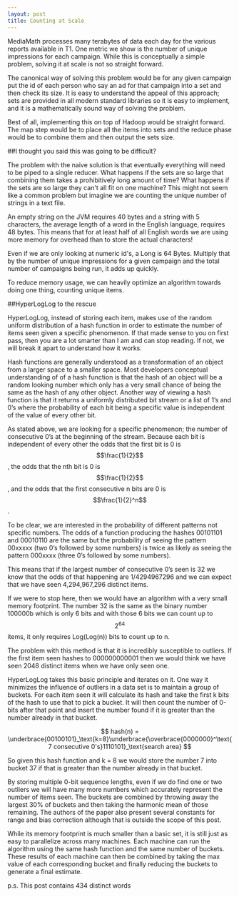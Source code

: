 ```yaml
---
layout: post
title: Counting at Scale
---
```


MediaMath processes many terabytes of data each day for the various reports available in T1. One metric we show is the number of unique impressions for each campaign. While this is conceptually a simple problem, solving it at scale is not so straight forward. 
The canonical way of solving this problem would be for any given campaign put the id of each person who say an ad for that campaign into a set and then check its size. It is easy to understand the appeal of this approach; sets are provided in all modern standard libraries so it is easy to implement, and it is a mathematically sound way of solving the problem. 
Best of all, implementing this on top of Hadoop would be straight forward. The map step would be to place all the items into sets and the reduce phase would be to combine them and then output the sets size.
##I thought you said this was going to be difficult?

The problem with the naive solution is that eventually everything will need to be piped to a single reducer. What happens if the sets are so large that combining them takes a prohibitively long amount of time? What happens if the sets are so large they can't all fit on one machine? This might not seem like a common problem but imagine we are counting the unique number of strings in a text file. 
An empty string on the JVM requires 40 bytes and a string with 5 characters, the average length of a word in the English language, requires 48 bytes. This means that for at least half of all English words we are using more memory for overhead than to store the actual characters! Even if we are only looking at numeric id's, a Long is 64 Bytes. Multiply that by the number of unique impressions for a given campaign and the total number of campaigns being run, it adds up quickly. 
To reduce memory usage, we can heavily optimize an algorithm towards doing one thing, counting unique items.

##HyperLogLog to the rescueHyperLogLog, instead of storing each item, makes use of the random uniform distribution of a hash function in order to estimate the number of items seen given a specific phenomenon. If that made sense to you on first pass, then you are a lot smarter than I am and can stop reading. If not, we will break it apart to understand how it works. Hash functions are generally understood as a transformation of an object from a larger space to a smaller space. Most developers conceptual understanding of of a hash function is that the hash of an object will be a random looking number which only has a very small chance of being the same as the hash of any other object. Another way of viewing a hash function is that it returns a uniformly distributed bit stream or a list of 1’s and 0’s where the probability of each bit being a specific value is independent of the value of every other bit. As stated above, we are looking for a specific phenomenon; the number of consecutive 0’s at the beginning of the stream. Because each bit is independent of every other the odds that the first bit is 0 is $$\frac{1}{2}$$, the odds that the nth bit is 0 is $$\frac{1}{2}$$, and the odds that the first consecutive n bits are 0 is $$\frac{1}{2}^n$$. To be clear, we are interested in the probability of different patterns not specific numbers. The odds of a function producing the hashes 00101101 and 00010110 are the same but the probability of seeing the pattern 00xxxxx (two 0’s followed by some numbers) is twice as likely as seeing the pattern 000xxxx (three 0’s followed by some numbers).  This means that if the largest number of consecutive 0’s seen is 32 we know that the odds of that happening are 1/4294967296 and we can expect that we have seen 4,294,967,296 distinct items. If we were to stop here, then we would have an algorithm with a very small memory footprint. The number 32 is the same as the binary number 100000b which is only 6 bits and with those 6 bits we can count up to $$2^{64}$$ items, it only requires Log(Log(n)) bits to count up to n. The problem with this method is that it is incredibly susceptible to outliers. If the first item seen hashes to 000000000001 then we would think we have seen 2048 distinct items when we have only seen one.  HyperLogLog takes this basic principle and iterates on it. One way it minimizes the influence of outliers in a data set is to maintain a group of buckets. For each item seen it will calculate its hash and take the first k bits of the hash to use that to pick a bucket. It will then count the number of 0-bits after that point and insert the number found if it is greater than the number already in that bucket.  $$
hash(n) = \underbrace{00100101}_\text{k=8}\underbrace{\overbrace{0000000}^\text{7 consecutive 0's}1110101}_\text{search area}
$$

So given this hash function and k = 8 we would store the number 7 into bucket 37 if that is greater than the number already in that bucket. By storing multiple 0-bit sequence lengths, even if we do find one or two outliers we will have many more numbers which accurately represent the number of items seen. The buckets are combined by throwing away the largest 30% of buckets and then taking the harmonic mean of those remaining. The authors of the paper also present several constants for range and bias correction although that is outside the scope of this post.    While its memory footprint is much smaller than a basic set, it is still just as easy to parallelize across many machines. Each machine can run the algorithm using the same hash function and the same number of buckets. These results of each machine can then be combined by taking the max value of each corresponding bucket and finally reducing the buckets to generate a final estimate.    p.s. This post contains 434 distinct words
